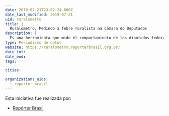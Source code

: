 ```yaml
---
date: 2019-07-21T23:02:24.000Z
date_last_modified: 2019-07-21
uid: ruralometro
title: |
  Ruralömetro, Medindo a febre ruralista na Cämara do Deputados
description: |
  Es una herramienta que mide el comportamiento de los diputados federales en Brasil elegidos en el 2014 que pertenecen a la bancada ruralista. Tiene la finalidad de medir en temperatura los proyectos de ley en temas socioambientales que cada diputado ha votado.
type: Periodismo de datos
website: https://ruralometro.reporterbrasil.org.br/
date_ini: 
date_end: 
tags:

cities: 

organizations_uids:
  - reporter-brasil
---
```


Esta iniciativa fue realizada por:

- [Repórter Brasil](/organizaciones/reporter-brasil)
